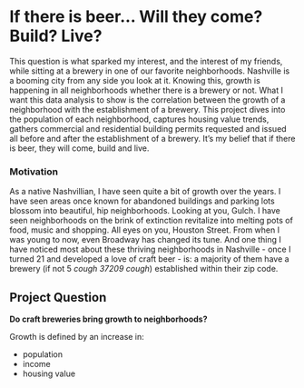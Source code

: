 
# If there is beer... Will they come? Build? Live?

This question is what sparked my interest, and the interest of my friends, while sitting at a brewery in one of our favorite neighborhoods.
Nashville is a booming city from any side you look at it. Knowing this, growth is happening in all neighborhoods whether there is a brewery or not. What I want this data analysis to show is the correlation between the growth of a neighborhood with the establishment of a brewery. 
This project dives into the population of each neighborhood, captures housing value trends, gathers commercial and residential building permits requested and issued all before and after the establishment of a brewery. 
It’s my belief that if there is beer, they will come, build and live. 

### Motivation
As a native Nashvillian, I have seen quite a bit of growth over the years. 
I have seen areas once known for abandoned buildings and parking lots blossom into beautiful, hip neighborhoods. Looking at you, Gulch. I have seen neighborhoods on the brink of extinction revitalize into melting pots of food, music and shopping. All eyes on you, Houston Street. From when I was young to now, even Broadway has changed its tune.
And one thing I have noticed most about these thriving neighborhoods in Nashville - once I turned 21 and developed a love of craft beer - is: a majority of them have a brewery (if not 5 *cough 37209 cough*) established within their zip code. 

## Project Question
**Do craft breweries bring growth to neighborhoods?**

Growth is defined by an increase in:
- population
- income
- housing value 
